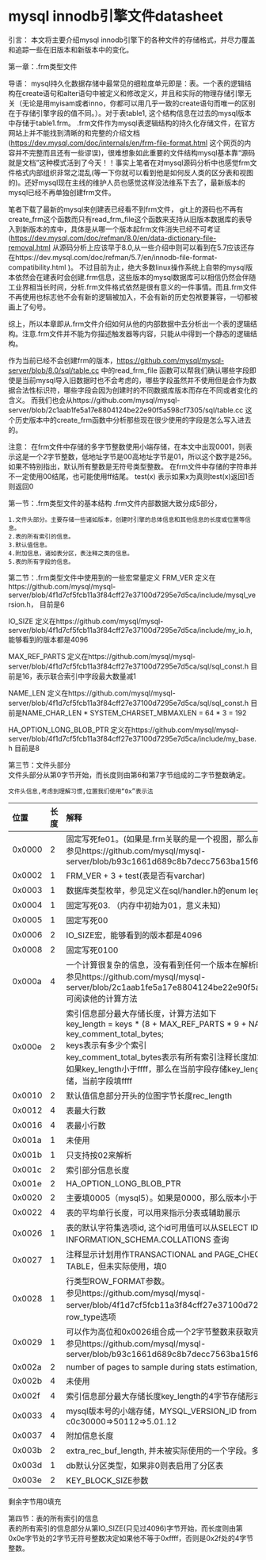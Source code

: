 # mysql innodb引擎文件datasheet

引言：
本文将主要介绍mysql innodb引擎下的各种文件的存储格式，并尽力覆盖和追踪一些在旧版本和新版本中的变化。

第一章：.frm类型文件

导语：
    mysql持久化数据存储中最常见的细粒度单元即是：表。一个表的逻辑结构在create语句和alter语句中被定义和修改定义，并且和实际的物理存储引擎无关（无论是用myisam或者inno，你都可以用几乎一致的create语句而唯一的区别在于存储引擎字段的值不同。）。对于表table1, 这个结构信息在过去的mysql版本中存储于table1.frm。 .frm文件作为mysql表逻辑结构的持久化存储文件，在官方网站上并不能找到清晰的和完整的介绍文档(https://dev.mysql.com/doc/internals/en/frm-file-format.html 这个网页的内容并不完整而且还有一些谬误)，很难想象如此重要的文件结构mysql基本靠“源码就是文档”这种模式活到了今天！！事实上笔者在对mysql源码分析中也感觉frm文件格式内部组织非常之混乱(等一下你就可以看到他是如何反人类的区分表和视图的)。还好mysql现在主线的维护人员也感觉这样没法维系下去了，最新版本的mysql已经不再单独创建frm文件。

   笔者下载了最新的mysql来创建表已经看不到frm文件， git上的源码也不再有create_frm这个函数而只有read_frm_file这个函数来支持从旧版本数据库的表导入到新版本的库中，具体是从哪一个版本起frm文件消失已经不可考证(https://dev.mysql.com/doc/refman/8.0/en/data-dictionary-file-removal.html 从源码分析上应该早于8.0,从一些介绍中则可以看到在5.7应该还存在https://dev.mysql.com/doc/refman/5.7/en/innodb-file-format-compatibility.html )。 不过目前为止，绝大多数linux操作系统上自带的mysql版本依然会在建表时会创建.frm信息，这些版本的mysql数据库可以相信仍然会伴随工业界相当长时间，分析.frm文件格式依然是很有意义的一件事情。而且.frm文件不再使用也标志他不会有新的逻辑被加入，不会有新的历史包袱要兼容，一切都被画上了句号。

综上，所以本章即从.frm文件介绍如何从他的内部数据中去分析出一个表的逻辑结构。注意.frm文件并不能为你描述触发器等内容，只能从中得到一个静态的逻辑结构。

作为当前已经不会创建frm的版本，https://github.com/mysql/mysql-server/blob/8.0/sql/table.cc 中的read_frm_file 函数可以帮我们确认哪些字段即使是当前mysql导入旧数据时也不会考虑的，哪些字段虽然并不使用但是会作为数据合法性标识符，哪些字段会因为创建时的不同数据库版本而存在不同或者变化的含义。 而我们也会从https://github.com/mysql/mysql-server/blob/2c1aab1fe5a17e8804124be22e90f5a598cf7305/sql/table.cc 这个历史版本中的create_frm函数中分析那些现在很少使用的字段是怎么写入进去的。

注意：
    在frm文件中存储的多字节整数使用小端存储，在本文中出现0001，则表示这是一个2字节整数，低地址字节是00高地址字节是01，所以这个数字是256。如果不特别指出，默认所有整数是无符号类型整数。
    在frm文件中存储的字符串并不一定使用00结尾，也可能使用ff结尾。
    test(x) 表示如果x为真则test(x)返回1否则返回0
    
第一节：.frm类型文件的基本结构
    .frm文件内部数据大致分成5部分，

    1.文件头部分。主要存储一些诸如版本，创建时引擎的总体信息和其他信息的长度或位置等信息。
    2.表的所有索引的信息。
    3.默认值信息。
    4.附加信息，诸如表分区，表注释之类的信息。
    5.表的所有字段的信息。
    
第二节：.frm类型文件中使用到的一些宏常量定义
   FRM_VER 定义在https://github.com/mysql/mysql-server/blob/4f1d7cf5fcb11a3f84cff27e37100d7295e7d5ca/include/mysql_version.h， 目前是6
   
   IO_SIZE 定义在https://github.com/mysql/mysql-server/blob/4f1d7cf5fcb11a3f84cff27e37100d7295e7d5ca/include/my_io.h, 能够看到的版本都是4096
   
   MAX_REF_PARTS 定义在https://github.com/mysql/mysql-server/blob/4f1d7cf5fcb11a3f84cff27e37100d7295e7d5ca/sql/sql_const.h 目前是16，表示联合索引中字段最大数量减1
  
   NAME_LEN 定义在https://github.com/mysql/mysql-server/blob/4f1d7cf5fcb11a3f84cff27e37100d7295e7d5ca/sql/sql_const.h 目前是NAME_CHAR_LEN * SYSTEM_CHARSET_MBMAXLEN = 64 * 3 = 192
   
   HA_OPTION_LONG_BLOB_PTR 定义在https://github.com/mysql/mysql-server/blob/4f1d7cf5fcb11a3f84cff27e37100d7295e7d5ca/include/my_base.h 目前是8
   
   
第三节：文件头部分    
   文件头部分从第0字节开始，而长度则由第6和第7字节组成的二字节整数确定。
   
    文件头信息,考虑到理解习惯,位置我们使用“0x”表示法
   
   | 位置  | 长度  | 解释 |
   | :--- | :---  |:---- |
   | 0x0000 | 2 | 固定写死fe01。(如果是.frm关联的是一个视图，那么前9个字节是TYPE=VIEW的ascii码，参见https://github.com/mysql/mysql-server/blob/b93c1661d689c8b7decc7563ba15f6ed140a4eb6/sql/table.cc#L7435) |
   | 0x0002 | 1     | FRM_VER + 3 + test(表是否有varchar)|
   | 0x0003 | 1     | 数据库类型枚举，参见定义在sql/handler.h的enum legacy_db_type|
   | 0x0004 | 1     | 固定写死03. （内存中初始为01，意义未知）|
   | 0x0005 | 1     | 固定写死00|
   | 0x0006 | 2     | IO_SIZE宏，能够看到的版本都是4096|
   | 0x0008 | 2     | 固定写死0100|
   | 0x000a | 4     | 一个计算很复杂的信息，没有看到任何一个版本在解析时使用了这个字段 <br>参见https://github.com/mysql/mysql-server/blob/2c1aab1fe5a17e8804124be22e90f5a598cf7305/sql/table.cc#L3862 可阅读他的计算方法|
   | 0x000e | 2     | 索引信息部分最大存储长度，计算方法如下<br>key_length = keys * (8 + MAX_REF_PARTS * 9 + NAME_LEN + 1) + 16 + key_comment_total_bytes;<br>keys表示有多少个索引<br>key_comment_total_bytes表示有所有索引注释长度加2后的总和<br>如果key_length小于ffff，那么在当前字段存储key_length；否则key_length到0x002f存储，当前字段填ffff|
   | 0x0010 | 2     | 默认值信息部分开头的位图字节长度rec_length|
   | 0x0012 | 4     | 表最大行数|
   | 0x0016 | 4     | 表最小行数|  
   | 0x001a | 1     | 未使用|
   | 0x001b | 1     | 只支持按02来解析|
   | 0x001c | 2     | 索引部分信息长度|
   | 0x001e | 2     | HA_OPTION_LONG_BLOB_PTR|
   | 0x0020 | 2     | 主要填0005（mysql5）。如果是0000，那么版本小于3.23，接下来的参数都没用了 |
   | 0x0022 | 4     | 表的平均单行长度，可以用来指示分表或辅助展示|
   | 0x0026 | 1     | 表的默认字符集选项id, 这个id可用值可以从SELECT ID, Collation, Charset FROM INFORMATION_SCHEMA.COLLATIONS 查询 |
   | 0x0027 | 1     | 注释显示计划用作TRANSACTIONAL and PAGE_CHECKSUM clauses of CREATE TABLE，但未实际使用，填0  |
   | 0x0028 | 1     | 行类型ROW_FORMAT参数。<br>参见https://github.com/mysql/mysql-server/blob/4f1d7cf5fcb11a3f84cff27e37100d7295e7d5ca/sql/handler.h 中的row_type选项 |
   | 0x0029 | 1     | 可以作为高位和0x0026组合成一个2字节整数来获取完整的编码和collation信息。<br>参见https://github.com/mysql/mysql-server/blob/b93c1661d689c8b7decc7563ba15f6ed140a4eb6/sql/table.cc#L1435  |
   | 0x002a | 2     |  number of pages to sample during stats estimation, if used, otherwise 0.|
   | 0x002b | 4     |  未使用|
   | 0x002f | 4     |  索引信息部分最大存储长度key_length的4字节存储形式|
   | 0x0033 | 4     |  mysql版本号的小端存储，MYSQL_VERSION_ID from include/mysql_version.h <br>	c0c30000=>50112=>5.01.12|
   | 0x0037 | 4     |  附加信息长度|
   | 0x003b | 2     |  extra_rec_buf_length, 并未被实际使用的一个字段。多数填0|
   | 0x003d | 1     |  db默认分区类型，如果非0则表启用了分区表|
   | 0x003e | 2     |  KEY_BLOCK_SIZE参数|
   剩余字节用0填充
   
   
第四节：表的所有索引的信息  
    表的所有索引的信息部分从第IO_SIZE(只见过4096)字节开始，而长度则由第0x0e字节处的2字节无符号整数决定如果他不等于0xffff，否则是0x2f处的4字节整数。
    
   
   
   
   
   

